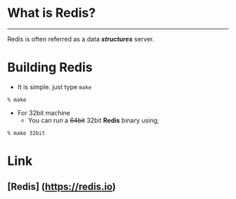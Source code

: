# What is Redis?
-----------------
Redis is often referred as a data ***structures*** server.

# Building Redis
* It is simple. just type `make`
```
% make
```
* For 32bit machine
	* You can run a ~~64bit~~ 32bit **Redis** binary using;

```
% make 32bit
```

# Link
[Redis] (https://redis.io)
----------------
